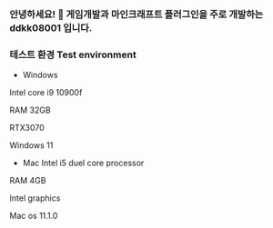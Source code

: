 ### 안녕하세요! 👋 게임개발과 마인크래프트 플러그인을 주로 개발하는 ddkk08001 입니다.

### 테스트 환경 Test environment
- Windows

Intel core i9 10900f

RAM 32GB

RTX3070

Windows 11

- Mac
Intel i5 duel core processor

RAM 4GB

Intel graphics

Mac os 11.1.0

<!--
**ddkk08001/ddkk08001** is a ✨ _special_ ✨ repository because its `README.md` (this file) appears on your GitHub profile.

Here are some ideas to get you started:

- 🔭 I’m currently working on ...
- 🌱 I’m currently learning ...
- 👯 I’m looking to collaborate on ...
- 🤔 I’m looking for help with ...
- 💬 Ask me about ...
- 📫 How to reach me: ...
- 😄 Pronouns: ...
- ⚡ Fun fact: ...
-->
